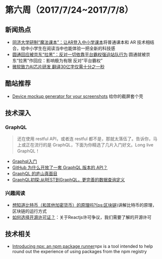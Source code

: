 # 第六周（2017/7/24~2017/7/8）

## 新闻热点
- [同济大学研制“魔法课本”：让AR登入中小学课本](http://tech.feng.com/2017-07-24/Tongji-university-textbooks-magic-let-AR-log-in-primary-and-secondary-school-textbooks_686293.shtml)将普通课本和 AR 技术相结合，给中小学生在阅读当中也能体验一把全新的科技感
- [圆通回应被京东“拉黑”：反对一切依靠平台霸权强迫站队行为](http://www.thepaper.cn/baidu.jsp?contid=1741219) 圆通就被京东“拉黑”作回应：影响极为有限 反对“平台霸权”
- [微软致力AI芯片研发 翻译30亿字仅需十分之一秒](http://tech.sina.com.cn/it/2017-07-24/doc-ifyihrmf3288513.shtml)

## 酷站推荐
- [Device mockup generator for your screenshots](https://dimmy.club/) 给你的截屏套个壳

## 技术深入
### GraphQL
> 还在使用 restful API，或者连 restful 都不是，那就太落伍了。告诉你，马上或正在流行的是 GraphQL，下面为你精选了几片入门好文。Long live GraphQL！
- [Graphql入门](http://www.jianshu.com/p/2ec22fc1219c)
- [GitHub 为什么开放了一套 GraphQL 版本的 API？](https://laravel-china.org/topics/3112/why-did-github-open-a-graphql-version-of-api)
- [GraphQL 的庐山真面目](http://www.zcfy.cc/article/so-what-s-this-graphql-thing-i-keep-hearing-about-freecodecamp-2719.html)
- [GraphQL初探:从REST到GraphQL，更完善的数据查询定义](https://segmentfault.com/a/1190000005766732)
### 兴趣阅读
- [想知道比特币（和其他加密货币）的原理吗?(ps:区块链)](https://www.bilibili.com/video/av12465079/)讲解比特币的原理，区块链的运行方式
- [如何选择开源许可证？](http://www.ruanyifeng.com/blog/2011/05/how_to_choose_free_software_licenses.html)：关于Reactjs许可争议，我们需要了解的开源许可

## 技术相关
- [Introducing npx: an npm package runner](https://medium.com/@maybekatz/introducing-npx-an-npm-package-runner-55f7d4bd282b)npx is a tool intended to help round out the experience of using packages from the npm registry 

